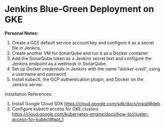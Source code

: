 # Jenkins Blue-Green Deployment on GKE
**Personal Notes:**
1. Create a GCE default service account key and configure it as a secret file in Jenkins.
2. Create another VM for SonarQube and run it as a Docker container.
3. Add the SonarQube token as a Jenkins secret text and configure the Jenkins endpoint as a webhook in SonarQube.
4. Set up Docker credentials in Jenkins with the name "docker-cred", using a username and password.
5. Install kubectl, the GCP authentication plugin, and Docker on the Jenkins server.

Installation References:
1. Install Google Cloud SDK https://cloud.google.com/sdk/docs/install#deb
2. Configure kubectl access for GKE clusters https://cloud.google.com/kubernetes-engine/docs/how-to/cluster-access-for-kubectl#apt_1
